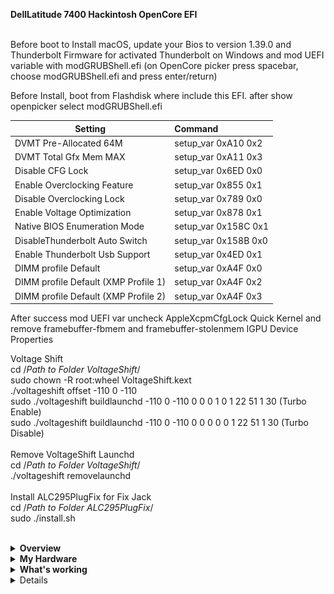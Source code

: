 <strong>DellLatitude 7400 Hackintosh OpenCore EFI</strong></br></br>

Before boot to Install macOS, update your Bios to version 1.39.0 and Thunderbolt Firmware for activated Thunderbolt on Windows and mod UEFI variable with modGRUBShell.efi (on OpenCore picker press spacebar, choose modGRUBShell.efi and press enter/return)<br>

Before Install, boot from Flashdisk where include this EFI. after show openpicker select modGRUBShell.efi

| <strong><center>Setting             | Command  </strong></center>           |
|:------------------------------------|:--------------------|
| DVMT Pre-Allocated 64M              | setup_var 0xA10 0x2 |
| DVMT Total Gfx Mem MAX              | setup_var 0xA11 0x3 |
| Disable CFG Lock                    | setup_var 0x6ED 0x0 |
| Enable Overclocking Feature         | setup_var 0x855 0x1 |
| Disable Overclocking Lock           | setup_var 0x789 0x0 |
| Enable Voltage Optimization         | setup_var 0x878 0x1 |
| Native BIOS Enumeration Mode        | setup_var 0x158C 0x1|
| DisableThunderbolt Auto Switch      | setup_var 0x158B 0x0|
| Enable Thunderbolt Usb Support      | setup_var 0x4ED 0x1 |
| DIMM profile Default                | setup_var 0xA4F 0x0|
| DIMM profile Default (XMP Profile 1)| setup_var 0xA4F 0x2 |
| DIMM profile Default (XMP Profile 2)| setup_var 0xA4F 0x3 |

After success mod UEFI var uncheck AppleXcpmCfgLock Quick Kernel and remove framebuffer-fbmem and framebuffer-stolenmem IGPU Device Properties

Voltage Shift</br>
cd /*Path to Folder VoltageShift*/</br>
sudo chown -R root:wheel VoltageShift.kext</br>
./voltageshift offset -110 0 -110</br>
sudo ./voltageshift buildlaunchd -110 0 -110 0 0 0 1 0 1 22 51 1 30 (Turbo Enable)</br>
sudo ./voltageshift buildlaunchd -110 0 -110 0 0 0 0 0 1 22 51 1 30 (Turbo Disable)</br>
</br>
Remove VoltageShift Launchd</br>
cd /*Path to Folder VoltageShift*/</br>
./voltageshift removelaunchd</br>
</br>
Install ALC295PlugFix for Fix Jack </br>
cd /*Path to Folder ALC295PlugFix*/</br>
sudo ./install.sh</br>
</br>
<details>  
<summary><strong>Overview</strong></summary>
</br>
- Use Latest Bios 1.38.0</br>
- Improve Backlight Smoother</br>
- Latest OpenCore 1.0.5</br>
- Support macOS Ventura 13.x for Sequoia 14.x</br>
- if use default Intel WiFi card use AirPortIwlm kext</br>
- if use Broadcom BCM94360CS2 plug n play on Ventura 13.x and Sonoma 14.x to Sequoia 15.x Just Root Patch With OpenCore Legacy Patcher

</details>

<details>  
<summary><strong>My Hardware</strong></summary>
</br>

| Model              | Dell Latitude 7400                                                |
|:-------------------|:------------------------------------------------------------------|
| Processor          | Intel® Core™ i7-8665U                                             |
| Graphics           | Intel® UHD Graphics 620                                           |
| Memory             | 32GB (2x16GB 2666MHz DDR4 Corsair Vengeance)                      |
| Display            | 14" FHD 1920x1080 LCD                                             |
| Slot PCIE x4 NVME  | WD SN740 500GB NVMe 2280 (macOS)                                  |
| Slot PCIE x2 WWAN  | WDC SN 520 250GB NVMe 2242 (Windows 10)                           |
| WLAN + Bluetooth   | Broadcom BCM94360CS2 (Replaced from Intel 9560 WiFi Card)         |
| Card Reader        | Realtek RTS525A PCIE Card Reader                                  |
| Camera             | HD Webcam                                                         |
| Soundcard          | Realtek ALC295                                                    |
| Trackpad           | Dell I2C Touchpad                                                 |
| Thunderbolt        | Intel JHL6340 Alpine Ridge Thunderbolt 3                          |


</details>
<details>  
<summary><strong>What's working</strong></summary>
</br>

- [x] Intel UHD 620 Graphics
- [x] All USB ports
- [x] Thunderbolt Ports
- [x] Internal Camera
- [x] WiFi+Bluetooth (Airdrop, Handoff and Continuity Broadcom Cards Only)
- [x] Shutdown/ Reboot/ Sleep/ Wake 
- [x] Speakers and Headphones Jack (Use ALCPlugFix)
- [x] App Store
- [x] iMessage and Facetime 
- [x] HDMI Output + Audio
- [x] Keyboard and Trackpad (multi gesture trackpad)
- [x] VT-D enable on bios with uncheck disableiomapper kernel quirk
- [x] Undervolting with Voltageshift to decrease temp
      
</details>

<details>
<img src="https://github.com/riotampanoy/Dell-Latitude-7400/blob/main/Screenshot/Screenshot%202023-12-17%20at%2001.28.11.png?raw=true"/></br>
<img src="https://github.com/riotampanoy/Dell-Latitude-7400/blob/main/Screenshot/Screenshot%202023-12-17%20at%2001.28.32.png?raw=true"/></br>
<img src="https://github.com/riotampanoy/Dell-Latitude-7400/blob/main/Screenshot/Screenshot%202023-12-17%20at%2001.28.37.png?raw=true"/></br>
<img src="https://github.com/riotampanoy/Dell-Latitude-7400/blob/main/Screenshot/Screenshot%202023-12-17%20at%2001.28.43.png?raw=true"/></br>
<img src="https://github.com/riotampanoy/Dell-Latitude-7400/blob/main/Screenshot/Screenshot%202023-12-17%20at%2001.28.46.png?raw=true"/></br>
<img src="https://github.com/riotampanoy/Dell-Latitude-7400/blob/main/Screenshot/Screenshot%202023-12-17%20at%2001.28.56.png?raw=true"/></br>
<img src="https://github.com/riotampanoy/Dell-Latitude-7400/blob/main/Screenshot/Screenshot%202023-12-17%20at%2001.29.00.png?raw=true"/></br>
<img src="https://github.com/riotampanoy/Dell-Latitude-7400/blob/main/Screenshot/Screenshot%202023-12-17%20at%2001.29.04.png?raw=true"/></br>
<img src="https://github.com/riotampanoy/Dell-Latitude-7400/blob/main/Screenshot/Screenshot%202023-12-17%20at%2001.29.15.png?raw=true"/></br>
<img src="https://github.com/riotampanoy/Dell-Latitude-7400/blob/main/Screenshot/Screenshot%202023-12-17%20at%2001.29.29.png?raw=true"/></br>
<img src="https://github.com/riotampanoy/Dell-Latitude-7400/blob/main/Screenshot/Screenshot%202023-12-17%20at%2001.29.33.png?raw=true"/></br>
<img src="https://github.com/riotampanoy/Dell-Latitude-7400/blob/main/Screenshot/Screenshot%202023-12-17%20at%2001.29.52.png?raw=true"/></br>
<img src="https://github.com/riotampanoy/Dell-Latitude-7400/blob/main/Screenshot/Screenshot%202023-12-17%20at%2001.29.55.png?raw=true"/></br>
<img src="https://github.com/riotampanoy/Dell-Latitude-7400/blob/main/Screenshot/Screenshot%202023-12-17%20at%2001.30.22.png?raw=true"/>
</details>
